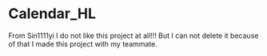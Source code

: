 # Calendar_HL
From Sin1111yi
I do not like this project at all!!!
But I can not delete it because of that I made this project with my teammate.
